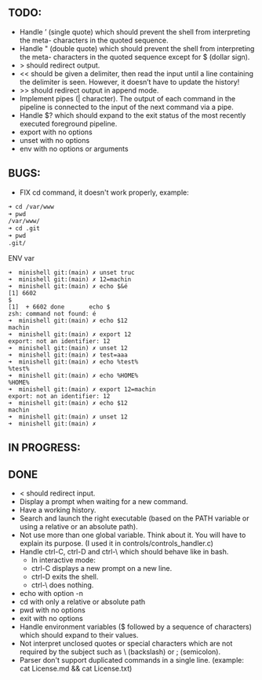 ## TODO:
* Handle ’ (single quote) which should prevent the shell from interpreting the meta-
characters in the quoted sequence.
* Handle " (double quote) which should prevent the shell from interpreting the meta-
characters in the quoted sequence except for $ (dollar sign).
* \> should redirect output.
* << should be given a delimiter, then read the input until a line containing the
delimiter is seen. However, it doesn’t have to update the history!
* \>> should redirect output in append mode.
* Implement pipes (| character). The output of each command in the pipeline is
connected to the input of the next command via a pipe.
* Handle $? which should expand to the exit status of the most recently executed
foreground pipeline.
* export with no options
* unset with no options
* env with no options or arguments

## BUGS:
* FIX cd command, it doesn't work properly, example:
```bash
➜ cd /var/www
➜ pwd
/var/www/
➜ cd .git
➜ pwd
.git/
```

ENV var
```
➜  minishell git:(main) ✗ unset truc
➜  minishell git:(main) ✗ 12=machin
➜  minishell git:(main) ✗ echo $&é
[1] 6602
$
[1]  + 6602 done       echo $
zsh: command not found: é
➜  minishell git:(main) ✗ echo $12
machin
➜  minishell git:(main) ✗ export 12
export: not an identifier: 12
➜  minishell git:(main) ✗ unset 12
➜  minishell git:(main) ✗ test=aaa
➜  minishell git:(main) ✗ echo %test%
%test%
➜  minishell git:(main) ✗ echo %HOME%
%HOME%
➜  minishell git:(main) ✗ export 12=machin
export: not an identifier: 12
➜  minishell git:(main) ✗ echo $12
machin
➜  minishell git:(main) ✗ unset 12
➜  minishell git:(main) ✗ 

```


## IN PROGRESS:


## DONE
* < should redirect input.
* Display a prompt when waiting for a new command.
* Have a working history.
* Search and launch the right executable (based on the PATH variable or using a
relative or an absolute path).
* Not use more than one global variable. Think about it. You will have to explain
its purpose. (I used it in controls/controls_handler.c)
* Handle ctrl-C, ctrl-D and ctrl-\ which should behave like in bash.
  * In interactive mode:
  * ctrl-C displays a new prompt on a new line.
  * ctrl-D exits the shell.
  * ctrl-\ does nothing.
* echo with option -n
* cd with only a relative or absolute path
* pwd with no options
* exit with no options
* Handle environment variables ($ followed by a sequence of characters) which
    should expand to their values.
* Not interpret unclosed quotes or special characters which are not required by the
  subject such as \ (backslash) or ; (semicolon).
* Parser don't support duplicated commands in a single line. (example: cat License.md && cat License.txt)